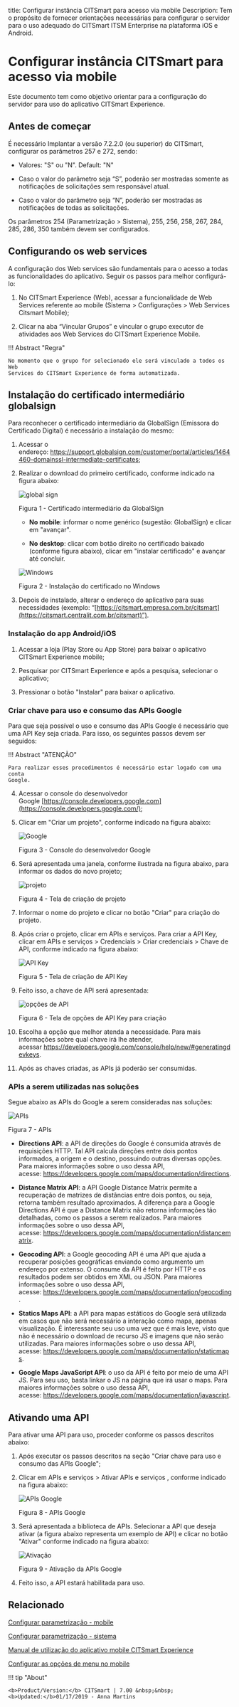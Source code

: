 title: Configurar instância CITSmart para acesso via mobile
Description: Tem o propósito de fornecer orientações necessárias para configurar o servidor para o uso adequado do CITSmart ITSM Enterprise na plataforma iOS e Android.
# Configurar instância CITSmart para acesso via mobile

Este documento tem como objetivo orientar para a configuração do servidor para uso do aplicativo CITSmart Experience.

Antes de começar
----------------

É necessário Implantar a versão 7.2.2.0 (ou superior) do CITSmart, configurar os parâmetros 257 e 272, sendo:

-   Valores: "S" ou "N". Default: "N"

-   Caso o valor do parâmetro seja “S”, poderão ser mostradas somente as
    notificações de solicitações sem responsável atual.

-   Caso o valor do parâmetro seja “N”, poderão ser mostradas as notificações de
    todas as solicitações.

Os parâmetros 254 (Parametrização > Sistema), 255, 256, 258, 267, 284, 285,
286, 350 também devem ser configurados.

Configurando os web services
----------------------------

A configuração dos Web services são fundamentais para o acesso a todas as
funcionalidades do aplicativo. Seguir os passos para melhor configurá-lo:

1.  No CITSmart Experience (Web), acessar a funcionalidade de Web Services
    referente ao mobile (Sistema > Configurações > Web Services Citsmart
    Mobile);

2.  Clicar na aba “Vincular Grupos” e vincular o grupo executor de atividades aos
    Web Services do CITSmart Experience Mobile.

!!! Abstract "Regra"

    No momento que o grupo for selecionado ele será vinculado a todos os Web
    Services do CITSmart Experience de forma automatizada.

Instalação do certificado intermediário globalsign
--------------------------------------------------

Para reconhecer o certificado intermediário da GlobalSign (Emissora do
Certificado Digital) é necessário a instalação do mesmo:

1.  Acessar o
    endereço: <https://support.globalsign.com/customer/portal/articles/1464460-domainssl-intermediate-certificates>;

2.  Realizar o download do primeiro certificado, conforme indicado na figura
    abaixo:

    ![global sign](images/android-ios-1.jpg)

    Figura 1 - Certificado intermediário da GlobalSign

    *  **No mobile**: informar o nome genérico (sugestão: GlobalSign) e clicar em
       "avançar".

    *  **No desktop**: clicar com botão direito no certificado baixado (conforme figura
       abaixo), clicar em "instalar certificado" e avançar até concluir.

    ![Windows](images/android-ios-2.jpg)

    Figura 2 - Instalação do certificado no Windows

3.  Depois de instalado, alterar o endereço do aplicativo para suas
    necessidades (exemplo:
    “[https://citsmart.empresa.com.br/citsmart](https://citsmart.centralit.com.br/citsmart)”).

### Instalação do app Android/iOS

1.  Acessar a loja (Play Store ou App Store) para baixar o aplicativo CITSmart
    Experience mobile;

2.  Pesquisar por CITSmart Experience e após a pesquisa, selecionar o aplicativo;

3.  Pressionar o botão "Instalar" para baixar o aplicativo.

### Criar chave para uso e consumo das APIs Google

Para que seja possível o uso e consumo das APIs Google é necessário que uma API
Key seja criada. Para isso, os seguintes passos devem ser seguidos:

!!! Abstract "ATENÇÃO"

    Para realizar esses procedimentos é necessário estar logado com uma conta
    Google.

4.  Acessar o console do desenvolvedor
    Google [https://console.developers.google.com](https://console.developers.google.com/);

5.  Clicar em "Criar um projeto", conforme indicado na figura abaixo:

    ![Google](images/android-ios-3.jpg)

    Figura 3 - Console do desenvolvedor Google

6.  Será apresentada uma janela, conforme ilustrada na figura abaixo, para
    informar os dados do novo projeto;

    ![projeto](images/android-ios-4.jpg)

    Figura 4 - Tela de criação de projeto

7.  Informar o nome do projeto e clicar no botão "Criar" para criação do projeto.

8.  Após criar o projeto, clicar em APIs e serviços. Para criar a API Key,
    clicar em APIs e serviços > Credenciais > Criar credenciais > Chave de API,
    conforme indicado na figura abaixo:

    ![API Key](images/android-ios-5.jpg)

    Figura 5 - Tela de criação de API Key

9.  Feito isso, a chave de API será apresentada:

    ![opções de API](images/android-ios-6.jpg)

    Figura 6 - Tela de opções de API Key para criação

10. Escolha a opção que melhor atenda a necessidade. Para mais informações sobre qual
    chave irá lhe atender,
    acessar <https://developers.google.com/console/help/new/#generatingdevkeys>.

11.  Após as chaves criadas, as APIs já poderão ser consumidas.

### APIs a serem utilizadas nas soluções

Segue abaixo as APIs do Google a serem consideradas nas soluções:

   ![APIs](images/android-ios-7.jpg)

   Figura 7 - APIs

   -   **Directions API**: a API de direções do Google é consumida através de
        requisições HTTP. Tal API calcula direções entre dois pontos informados, a
        origem e o destino, possuindo outras diversas opções. Para maiores
        informações sobre o uso dessa API,
        acesse: <https://developers.google.com/maps/documentation/directions>.

   -   **Distance Matrix API**: a API Google Distance Matrix permite a recuperação
       de matrizes de distâncias entre dois pontos, ou seja, retorna também
       resultado aproximados. A diferença para a Google Directions API é que a
       Distance Matrix não retorna informações tão detalhadas, como os passos a
       serem realizados. Para maiores informações sobre o uso dessa API,
       acesse: <https://developers.google.com/maps/documentation/distancematrix>.

   -   **Geocoding API**: a Google geocoding API é uma API que ajuda a recuperar
       posições geográficas enviando como argumento um endereço por extenso. O
       consume da API é feito por HTTP e os resultados podem ser obtidos em XML ou
       JSON. Para maiores informações sobre o uso dessa API,
       acesse: <https://developers.google.com/maps/documentation/geocoding>.

   -   **Statics Maps API**: a API para mapas estáticos do Google será utilizada em
       casos que não será necessário a interação como mapa, apenas visualização. É
       interessante seu uso uma vez que é mais leve, visto que não é necessário o
       download de recurso JS e imagens que não serão utilizadas. Para maiores
       informações sobre o uso dessa API,
       acesse: <https://developers.google.com/maps/documentation/staticmaps>.

   -   **Google Maps JavaScript API**: o uso da API é feito por meio de uma API JS.
       Para seu uso, basta linkar o JS na página que irá usar o maps. Para maiores
       informações sobre o uso dessa API,
       acesse: <https://developers.google.com/maps/documentation/javascript>.

Ativando uma API
----------------

Para ativar uma API para uso, proceder conforme os passos descritos abaixo:

1.  Após executar os passos descritos na seção "Criar chave para uso e
    consumo das APIs Google";

2.  Clicar em APIs e serviços > Ativar APIs e serviços , conforme indicado na
    figura abaixo:

    ![APIs Google](images/android-ios-8.jpg)

     Figura 8 - APIs Google

3.  Será apresentada a biblioteca de APIs. Selecionar a API que deseja ativar (a
    figura abaixo representa um exemplo de API) e clicar no botão "Ativar"
    conforme indicado na figura abaixo:

    ![Ativação](images/android-ios-9.jpg)

    Figura 9 - Ativação da APIs Google

4.  Feito isso, a API estará habilitada para uso.


Relacionado
-----------

[Configurar parametrização - mobile](/pt-br/citsmart-7/platform-administration/parameters-list/configuration-parametrization-mobile.html)

[Configurar parametrização - sistema](/pt-br/citsmart-7/platform-administration/parameters-list/configure-parametrization-system.html)

[Manual de utilização do aplicativo mobile CITSmart Experience](/pt-br/citsmart-7/additional-features/mobile-and-field-service/apps/citsmart-app.html)

[Configurar as opções de menu no mobile](/pt-br/citsmart-7/additional-features/mobile-and-field-service/configuration/configure-mobile-options.html)

!!! tip "About"

    <b>Product/Version:</b> CITSmart | 7.00 &nbsp;&nbsp;
    <b>Updated:</b>01/17/2019 - Anna Martins


